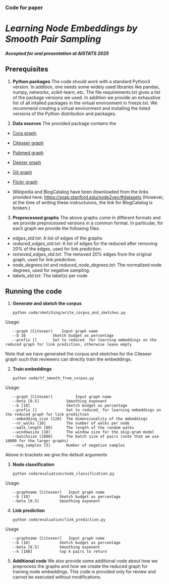 ### Code for paper 
# _Learning Node Embeddings by Smooth Pair Sampling_
#### _Accepted for oral presentation at AISTATS 2025_

## Prerequisites

1. **Python packages** 
The code should work with a standard Python3 version. In addition, one needs some widely used libraries like pandas, numpy, networkx, scikit-learn, etc. The file requirements.txt gives a list of the package versions we used. In addition we provide an exhaustive list of all intalled packages in the virtual environment in freeze.txt. 
We recommend creating a virtual environment and installing the listed versions of the Python distribution and packages.

2. **Data sources** The provided package contains the 

 - [Cora graph](https://graphsandnetworks.com/the-cora-dataset/). 
 - [Citeseer graph](http://networkrepository.com/citeseer.php) 
 - [Pubmed graph](https://networkrepository.com/PubMed.php)
 - [Deezer graph](https://github.com/benedekrozemberczki/datasets/blob/master/README.md#deezer-social-networks) 

- [Git graph](https://github.com/benedekrozemberczki/datasets/blob/master/README.md#github-social-network)

- [Flickr graph](https://drive.google.com/drive/folders/1apP2Qn8r6G0jQXykZHyNT6Lz2pgzcQyL)

- Wikipedia and BlogCatalog have been downloaded from the links provided here: https://snap.stanford.edu/node2vec/#datasets (However, at the time of writing these instructuions, the link for BlogCatalog is broken.)

3. **Preprocessed graphs**
The above graphs come in different formats and we provide preprocessed versions in a common format. In particular, for each graph we provide the following files:
 - *edges_std.txt*: A list of edges of the graphs
 - *reduced_edges_std.txt*: A list of edges for the reduced after removing 20% of the edges, used for link prediction.
 - *removed_edges_std.txt*: The removed 20% edges from the original graph, used for link prediction.
 - *node_degrees.txt* and *reduced_node_degrees.txt*: The normalized node degrees, used for negative sampling.
 - *labels_std.txt*: The label(s) per node

## Running the code

1. **Generate and sketch the corpus**
 
       python code/sketching/write_corpus_and_sketches.py 

Usage:

       --graph [Citeseer]    Input graph name
       --b 10            Sketch budget as percentage
       --prefix []       Set to reduced_ for learning embeddings on the reduced graph for link prediction, otherwise leave empty

Note that we have generated the corpus and sketches for the Citeseer graph such that reviewers can directly train the embeddings.

2. **Train embeddings**


       python code/tf_smooth_from_corpus.py

Usage:

       --graph [Citeseer]          Input graph name
       --beta [0.5]            Smoothing exponent
       --b [10]                Sketch budget as percentage
       --prefix []             Set to reduced_ for learning embeddings on the reduced graph for link prediction
       --embedding_size [128]  The dimensionality of the embeddings
       --nr_walks [10]         The number of walks per node
       --walk_length [80]      The length of the random walks
       --windowsize [10]       The window size for the skip-gram model
       --batchsize [1000]      The batch size of pairs (note that we use 10000 for the larger graphs)
       --neg_samples [5]       Number of negative samples
    
Above in brackets we give the default arguments

3. **Node classification**

       python code/evaluation/node_classification.py

Usage:

       --graphname [Citeseer]   Input graph name
       --b [10]             Sketch budget as percentage
       --beta [0.5]         Smoothing exponent

4. **Link prediction**

       python code/evaluation/link_prediction.py

Usage

       --graphname [Citeseer]   Input graph name
       --b [10]             Sketch budget as percentage
       --beta [0.5]         Smoothing exponent
       --k [100]            top k pairs to return

5. **Additional code**
We also provide some additional code about how we preprocess the graphs and how we create the reduced graph for training node embeddings. This code is provided only for review and cannot be executed without modifications.
